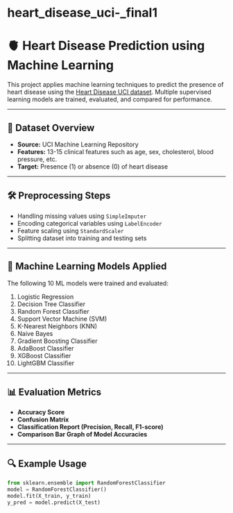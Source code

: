 # heart_disease_uci-_final1
# 🫀 Heart Disease Prediction using Machine Learning

This project applies machine learning techniques to predict the presence of heart disease using the [Heart Disease UCI dataset](https://archive.ics.uci.edu/ml/datasets/heart+Disease). Multiple supervised learning models are trained, evaluated, and compared for performance.

---

## 📁 Dataset Overview

- **Source:** UCI Machine Learning Repository
- **Features:** 13-15 clinical features such as age, sex, cholesterol, blood pressure, etc.
- **Target:** Presence (1) or absence (0) of heart disease

---

## 🛠️ Preprocessing Steps

- Handling missing values using `SimpleImputer`
- Encoding categorical variables using `LabelEncoder`
- Feature scaling using `StandardScaler`
- Splitting dataset into training and testing sets

---

## 🤖 Machine Learning Models Applied

The following 10 ML models were trained and evaluated:

1. Logistic Regression
2. Decision Tree Classifier
3. Random Forest Classifier
4. Support Vector Machine (SVM)
5. K-Nearest Neighbors (KNN)
6. Naive Bayes
7. Gradient Boosting Classifier
8. AdaBoost Classifier
9. XGBoost Classifier
10. LightGBM Classifier

---

## 📊 Evaluation Metrics

- **Accuracy Score**
- **Confusion Matrix**
- **Classification Report (Precision, Recall, F1-score)**
- **Comparison Bar Graph of Model Accuracies**

---

## 🔍 Example Usage

```python
from sklearn.ensemble import RandomForestClassifier
model = RandomForestClassifier()
model.fit(X_train, y_train)
y_pred = model.predict(X_test)
